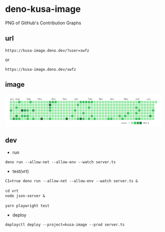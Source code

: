 # deno-kusa-image

PNG of GitHub's Contribution Graphs

## url

```
https://kusa-image.deno.dev/?user=swfz
```

or

```
https://kusa-image.deno.dev/swfz
```

## image

![contribution](contribution.png "alt")

## dev

- run

```
deno run --allow-net --allow-env --watch server.ts
```

- test(vrt)

```
CI=true deno run --allow-net --allow-env --watch server.ts &

cd vrt
node json-server &

yarn playwright test
```

- deploy

```
deployctl deploy --project=kusa-image --prod server.ts
```
